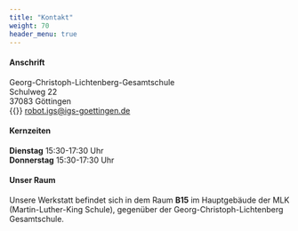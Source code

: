 ```yaml
---
title: "Kontakt"
weight: 70
header_menu: true
---
```


#### Anschrift
Georg-Christoph-Lichtenberg-Gesamtschule  
Schulweg 22  
37083 Göttingen  
{{<icon class="fa fa-envelope">}}&nbsp;[robot.igs@igs-goettingen.de](mailto:robot.igs@igs-goettingen.de)

#### Kernzeiten
**Dienstag** 15:30-17:30 Uhr  
**Donnerstag** 15:30-17:30 Uhr  

#### Unser Raum
Unsere Werkstatt befindet sich in dem Raum **B15** im Hauptgebäude der MLK (Martin-Luther-King Schule), gegenüber der Georg-Christoph-Lichtenberg Gesamtschule.
